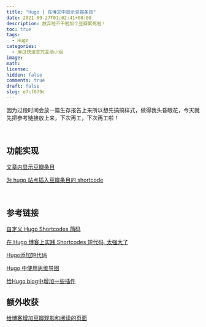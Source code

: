 ```yaml
---
title: "Hugo | 在博文中显示豆瓣条目"
date: 2021-09-27T01:02:41+08:00
description: 放弃啦不干啦加个豆瓣累死啦！
toc: true
tags:
  - Hugo
categories:
  - 麻瓜快速念咒互助小组
image: 
math: 
license: 
hidden: false
comments: true
draft: false
slug: e7cf079c
---
```


因为过段时间会放一篇生存报告上来所以想先搞搞样式，做得我头昏眼花，今天就先把参考链接放上来，下次再工，下次再工啦！

​	

## 功能实现

[文章内显示豆瓣条目](https://immmmm.com/post-show-douban-item/)

[为 hugo 站点插入豆瓣条目的 shortcode](https://www.xianmin.org/post/hugo-shortcode-douban-item/#%E6%B7%BB%E5%8A%A0-js)

​	

## 参考链接

[自定义 Hugo Shortcodes 简码](https://guanqr.com/tech/website/hugo-shortcodes-customization/)

[在 Hugo 博客上实践 Shortcodes 短代码, 太强大了](https://matnoble.me/tech/hugo/shortcodes-practice-tutorial-for-hugo/)

[Hugo添加短代码](https://www.zaqizaba.xyz/posts/hugo%E6%B7%BB%E5%8A%A0%E7%9F%AD%E4%BB%A3%E7%A0%81/)

[Hugo 中使用思维导图](https://wocai.de/post/dev/make-hugo-blog-add-mindmap/)

[给Hugo blog中增加一些插件](https://wocai.de/post/dev/make-hugo-blog-share/)



## 额外收获

[给博客增加豆瓣观影和阅读的页面](https://blog.csdn.net/u012525965/article/details/101357288)

​	

